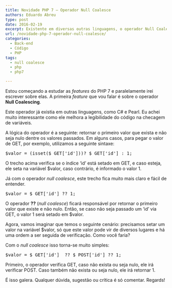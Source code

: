 ```yaml
---
title: Novidade PHP 7 – Operador Null Coalesce
authors: Eduardo Abreu
type: post
date: 2016-02-19
excerpt: Existente em diversas outras linguagens, o operador Null Coalesce agora também faz parte da sintaxe do PHP 7.
url: /novidade-php-7-operador-null-coalesce/
categories:
  - Back-end
  - Código
  - PHP
tags:
  - null coalesce
  - php
  - php7

---
```

Estou começando a estudar as _features_ do PHP 7 e paralelamente irei escrever sobre elas. A primeira _feature_ que vou falar é sobre o operador **Null Coalescing**.

Este operador já existia em outras linguagens, como C# e Pearl. Eu achei muito interessante como ele melhora a legibilidade do código na checagem de variáveis.

A lógica do operador é a seguinte: retornar o primeiro valor que exista e não seja nulo dentre os valores passados. Em alguns casos, para pegar o valor de GET, por exemplo, utilizamos a seguinte sintaxe:

<pre class="lang-php">$valor = (isset($_GET['id']))? $_GET['id'] : 1;
</pre>

O trecho acima verifica se o índice ‘id’ está setado em GET, e caso esteja, ele seta na variável $valor, caso contrário, é informado o valor 1.

Já com o operador _null coalesce_, este trecho fica muito mais claro e fácil de entender.

<pre class="lang-php">$valor = $_GET['id'] ?? 1;
</pre>

O operador **??** (_null coalesce_) ficará responsável por retornar o primeiro valor que existe e não nulo. Então, se caso não seja passado um ‘id’ via GET, o valor 1 será setado em $valor.

Agora, vamos imaginar que temos o seguinte cenário: precisamos setar um valor na variável $valor, só que este valor pode vir de diversos lugares e há uma ordem a ser seguida de verificação. Como você faria?

Com o _null coalesce_ isso torna-se muito simples:

<pre class="lang-php">$valor = $_GET['id']  ?? $_POST['id'] ?? 1;
</pre>

Primeiro, o operador verifica GET, caso não exista ou seja nulo, ele irá verificar POST. Caso também não exista ou seja nulo, ele irá retornar 1.

É isso galera. Qualquer dúvida, sugestão ou crítica é só comentar. Regards!